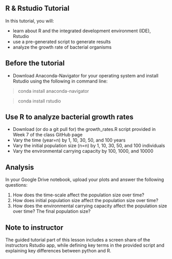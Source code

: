 ## R & Rstudio Tutorial

In this tutorial, you will:
- learn about R and the integrated development environment (IDE), Rstudio
- use a pre-generated script to generate results
- analyze the growth rate of bacterial organisms

## Before the tutorial
- Download Anaconda-Navigator for your operating system and install Rstudio using the following in command line:
> conda install anaconda-navigator

> conda install rstudio

## Use R to analyze bacterial growth rates
- Download (or do a git pull for) the growth_rates.R script provided in Week 7 of the class GitHub page
- Vary the time (year=n) by 1, 10, 30, 50, and 100 years
- Vary the initial population size (n=n) by 1, 10, 30, 50, and 100 individuals
- Vary the environmental carrying capacity by 100, 1000, and 10000

## Analysis
In your Google Drive notebook, upload your plots and answer the following questions:
1. How does the time-scale affect the population size over time?
2. How does initial population size affect the population size over time?
3. How does the environmental carrying capacity affect the population size over time? The final population size?

## Note to instructor 
The guided tutorial part of this lesson includes a screen share of the instructors Rstudio app, 
while defining key terms in the provided script and explaining key differences between python and R. 
